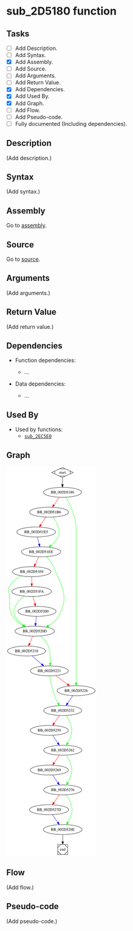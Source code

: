 # sub_2D5180 function

## Tasks

- [ ] Add Description.
- [ ] Add Syntax.
- [X] Add Assembly.
- [ ] Add Source.
- [ ] Add Arguments.
- [ ] Add Return Value.
- [X] Add Dependencies.
- [X] Add Used By.
- [X] Add Graph.
- [ ] Add Flow.
- [ ] Add Pseudo-code.
- [ ] Fully documented (Including dependencies).

## Description

(Add description.)

## Syntax

(Add syntax.)

## Assembly

Go to [assembly](../asm/sub_2D5180.asm).

## Source

Go to [source](../cc/sub_2D5180.cc).

## Arguments

(Add arguments.)

## Return Value

(Add return value.)

## Dependencies

* Function dependencies:
  * ...

* Data dependencies:
  * ...

## Used By

* Used by functions:
  * [`sub_2EC5E0`](sub_2EC5E0.md)

## Graph

![sub_2D5180 Graph](../svg/sub_2D5180.svg "sub_2D5180 Graph")

## Flow

(Add flow.)

## Pseudo-code

(Add pseudo-code.)
